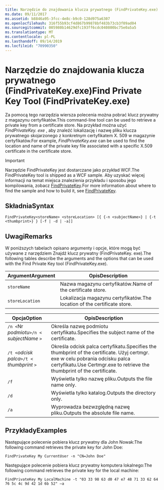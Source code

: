 ```yaml
---
title: Narzędzie do znajdowania klucza prywatnego (FindPrivateKey.exe)
ms.date: 09/11/2017
ms.assetid: b8846a95-3fcc-4e8c-b9c0-128d975a6307
ms.openlocfilehash: 316f55b93cf4d867b99878bf483b73cb3f09ad04
ms.sourcegitcommit: 005980b14629dfc193ff6cdc040800bc75e0a5a5
ms.translationtype: MT
ms.contentlocale: pl-PL
ms.lasthandoff: 09/14/2019
ms.locfileid: "70990350"
---
```

# <a name="find-private-key-tool-findprivatekeyexe"></a><span data-ttu-id="6d736-102">Narzędzie do znajdowania klucza prywatnego (FindPrivateKey.exe)</span><span class="sxs-lookup"><span data-stu-id="6d736-102">Find Private Key Tool (FindPrivateKey.exe)</span></span>

<span data-ttu-id="6d736-103">Za pomocą tego narzędzia wiersza polecenia można pobrać klucz prywatny z magazynu certyfikatów.</span><span class="sxs-lookup"><span data-stu-id="6d736-103">This command-line tool can be used to retrieve a private key from a certificate store.</span></span> <span data-ttu-id="6d736-104">Na przykład można użyć *FindPrivateKey. exe* , aby znaleźć lokalizację i nazwę pliku klucza prywatnego skojarzonego z konkretnym certyfikatem X. 509 w magazynie certyfikatów.</span><span class="sxs-lookup"><span data-stu-id="6d736-104">For example, *FindPrivateKey.exe* can be used to find the location and name of the private key file associated with a specific X.509 certificate in the certificate store.</span></span>

> [!IMPORTANT]
> <span data-ttu-id="6d736-105">Narzędzie FindPrivateKey jest dostarczane jako przykład WCF.</span><span class="sxs-lookup"><span data-stu-id="6d736-105">The FindPrivateKey tool is shipped as a WCF sample.</span></span> <span data-ttu-id="6d736-106">Aby uzyskać więcej informacji na temat miejsca znalezienia przykładu i sposobu jego kompilowania, zobacz [FindPrivateKey](./samples/findprivatekey.md).</span><span class="sxs-lookup"><span data-stu-id="6d736-106">For more information about where to find the sample and how to build it, see [FindPrivateKey](./samples/findprivatekey.md).</span></span>

## <a name="syntax"></a><span data-ttu-id="6d736-107">Składnia</span><span class="sxs-lookup"><span data-stu-id="6d736-107">Syntax</span></span>

```console
FindPrivateKey<storeName> <storeLocation> [{ {-n <subjectName>} | {-t <thumbprint>} } [-f | -d | -a]]
```

## <a name="remarks"></a><span data-ttu-id="6d736-108">Uwagi</span><span class="sxs-lookup"><span data-stu-id="6d736-108">Remarks</span></span>

<span data-ttu-id="6d736-109">W poniższych tabelach opisano argumenty i opcje, które mogą być używane z narzędziem Znajdź klucz prywatny (FindPrivateKey. exe).</span><span class="sxs-lookup"><span data-stu-id="6d736-109">The following tables describe the arguments and the options that can be used with the Find Private Key tool (FindPrivateKey.exe).</span></span>

|<span data-ttu-id="6d736-110">Argument</span><span class="sxs-lookup"><span data-stu-id="6d736-110">Argument</span></span>|<span data-ttu-id="6d736-111">Opis</span><span class="sxs-lookup"><span data-stu-id="6d736-111">Description</span></span>|
|--------------|-----------------|
|`storeName`|<span data-ttu-id="6d736-112">Nazwa magazynu certyfikatów.</span><span class="sxs-lookup"><span data-stu-id="6d736-112">Name of the certificate store.</span></span>|
|`storeLocation`|<span data-ttu-id="6d736-113">Lokalizacja magazynu certyfikatów.</span><span class="sxs-lookup"><span data-stu-id="6d736-113">The location of the certificate store.</span></span>|

|<span data-ttu-id="6d736-114">Opcja</span><span class="sxs-lookup"><span data-stu-id="6d736-114">Option</span></span>|<span data-ttu-id="6d736-115">Opis</span><span class="sxs-lookup"><span data-stu-id="6d736-115">Description</span></span>|
|------------|-----------------|
|<span data-ttu-id="6d736-116">`/n <`Nr *podmiotu*`>`</span><span class="sxs-lookup"><span data-stu-id="6d736-116">`/n <` *subjectName* `>`</span></span>|<span data-ttu-id="6d736-117">Określa nazwę podmiotu certyfikatu.</span><span class="sxs-lookup"><span data-stu-id="6d736-117">Specifies the subject name of the certificate.</span></span>|
|<span data-ttu-id="6d736-118">`/t <`*odcisk palca*`>`</span><span class="sxs-lookup"><span data-stu-id="6d736-118">`/t <` *thumbprint* `>`</span></span>|<span data-ttu-id="6d736-119">Określa odcisk palca certyfikatu.</span><span class="sxs-lookup"><span data-stu-id="6d736-119">Specifies the thumbprint of the certificate.</span></span> <span data-ttu-id="6d736-120">Użyj certmgr. exe w celu pobrania odcisku palca certyfikatu.</span><span class="sxs-lookup"><span data-stu-id="6d736-120">Use Certmgr.exe to retrieve the thumbprint of the certificate.</span></span>|
|`/f`|<span data-ttu-id="6d736-121">Wyświetla tylko nazwę pliku.</span><span class="sxs-lookup"><span data-stu-id="6d736-121">Outputs the file name only.</span></span>|
|`/d`|<span data-ttu-id="6d736-122">Wyświetla tylko katalog.</span><span class="sxs-lookup"><span data-stu-id="6d736-122">Outputs the directory only.</span></span>|
|`/a`|<span data-ttu-id="6d736-123">Wyprowadza bezwzględną nazwę pliku.</span><span class="sxs-lookup"><span data-stu-id="6d736-123">Outputs the absolute file name.</span></span>|

## <a name="examples"></a><span data-ttu-id="6d736-124">Przykłady</span><span class="sxs-lookup"><span data-stu-id="6d736-124">Examples</span></span>

<span data-ttu-id="6d736-125">Następujące polecenie pobiera klucz prywatny dla John Nowak:</span><span class="sxs-lookup"><span data-stu-id="6d736-125">The following command retrieves the private key for John Doe:</span></span>

```console
FindPrivateKey My CurrentUser -n "CN=John Doe"
```

<span data-ttu-id="6d736-126">Następujące polecenie pobiera klucz prywatny komputera lokalnego:</span><span class="sxs-lookup"><span data-stu-id="6d736-126">The following command retrieves the private key for the local machine:</span></span>

```console
FindPrivateKey My LocalMachine -t "03 33 98 63 d0 47 e7 48 71 33 62 64 76 5c 4c 9d 42 1d 6b 52" –a
```
